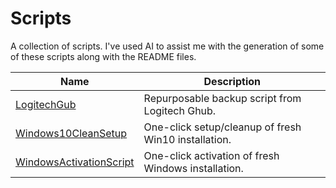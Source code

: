 # Scripts
A collection of scripts. I've used AI to assist me with the generation of some of these scripts along with the README files.

| Name                                               | Description                                          |
| -------------------------------------------------- | ---------------------------------------------------- |
| [LogitechGub](LogitechGhubBackup)                  | Repurposable backup script from Logitech Ghub.       |
| [Windows10CleanSetup](Windows10CleanSetup)         | One-click setup/cleanup of fresh Win10 installation. |
| [WindowsActivationScript](WindowsActivationScript) | One-click activation of fresh Windows installation.  |
